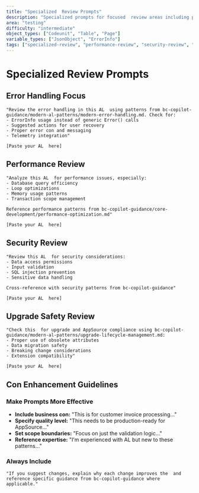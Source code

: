 ```yaml
---
title: "Specialized  Review Prompts"
description: "Specialized prompts for focused  review areas including performance, security, and error handling"
area: "testing"
difficulty: "intermediate"
object_types: ["Codeunit", "Table", "Page"]
variable_types: ["JsonObject", "ErrorInfo"]
tags: ["specialized-review", "performance-review", "security-review", "error-handling-review", "focused-analysis"]
---
```


# Specialized  Review Prompts

## Error Handling Focus
```
"Review the error handling in this AL  using patterns from bc-copilot-guidance/modern-al-patterns/modern-error-handling.md. Check for:
- ErrorInfo usage instead of generic Error() calls
- Suggested actions for user recovery
- Proper error con and messaging
- Telemetry integration"

[Paste your AL  here]
```

## Performance Review
```
"Analyze this AL  for performance issues, especially:
- Database query efficiency 
- Loop optimizations
- Memory usage patterns
- Transaction scope management

Reference performance patterns from bc-copilot-guidance/core-development/performance-optimization.md"

[Paste your AL  here]
```

## Security Review
```
"Review this AL  for security considerations:
- Data access permissions
- Input validation
- SQL injection prevention  
- Sensitive data handling

Cross-reference with security patterns from bc-copilot-guidance"

[Paste your AL  here]
```

## Upgrade Safety Review
```
"Check this  for upgrade and AppSource compliance using bc-copilot-guidance/modern-al-patterns/upgrade-lifecycle-management.md:
- Proper use of obsolete attributes
- Data migration safety
- Breaking change considerations
- Extension compatibility"

[Paste your AL  here]
```

## Con Enhancement Guidelines

### Make Prompts More Effective
- **Include business con:** "This is for customer invoice processing..."
- **Specify quality level:** "This needs to be production-ready for AppSource..."
- **Set scope boundaries:** "Focus on just the validation logic..."
- **Reference expertise:** "I'm experienced with AL but new to these patterns..."

### Always Include
```
"If you suggest changes, explain why each change improves the  and reference specific guidance from bc-copilot-guidance where applicable."
```


